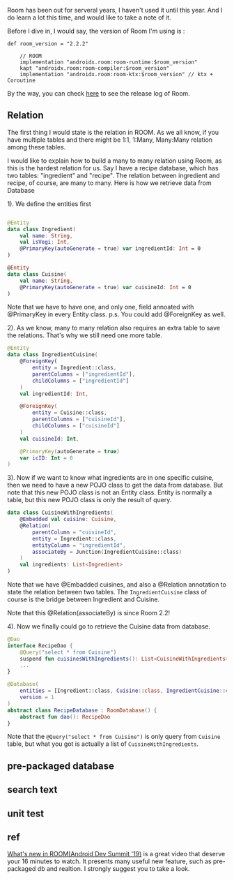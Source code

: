 Room has been out for serveral years, I haven't used it until this year. And I do learn a lot this time, and would like to take a note of it.

Before I dive in, I would say, the version of Room I'm using is :

```
def room_version = "2.2.2"

    // ROOM
    implementation "androidx.room:room-runtime:$room_version"
    kapt "androidx.room:room-compiler:$room_version"
    implementation "androidx.room:room-ktx:$room_version" // ktx + Coroutine
```

By the way, you can check [here](https://developer.android.com/jetpack/androidx/releases/room) to see the release log of Room.

## Relation
The first thing I would state is the relation in ROOM. As we all know, if you have multiple tables and there might be 1:1, 1:Many, Many:Many relation among these tables.

I would like to explain how to build a many to many relation using Room, as this is the hardest relation for us.  Say I have a recipe database, which has two tables: "ingredient" and "recipe". The relation between ingredient and recipe, of course, are many to many. Here is how we retrieve data from Database

1). We define the entities first

```kotlin

@Entity
data class Ingredient(
    val name: String,
    val isVegi: Int,
    @PrimaryKey(autoGenerate = true) var ingredientId: Int = 0
) 

@Entity
data class Cuisine(
    val name: String,
    @PrimaryKey(autoGenerate = true) var cuisineId: Int = 0
)

```

Note that we have to have one, and only one, field annoated with @PrimaryKey in every Entity class.
p.s. You could add @ForeignKey as well. 

2). As we know, many to many relation also requires an extra table to save the relations. That's why we still need one more table.

```kotlin
@Entity
data class IngredientCuisine(
    @ForeignKey(
        entity = Ingredient::class,
        parentColumns = ["ingredientId"],
        childColumns = ["ingredientId"]
    )
    val ingredientId: Int,

    @ForeignKey(
        entity = Cuisine::class,
        parentColumns = ["cuisineId"],
        childColumns = ["cuisineId"]
    )
    val cuisineId: Int,

    @PrimaryKey(autoGenerate = true)
    var icID: Int = 0
)
```

3). Now if we want to know what ingredients are in one specific cuisine, then we need to have a new POJO class to get the data from database. But note that this new POJO class is not an Entity class. Entity is normally a table, but this new POJO class is only the result of query.

```kotlin
data class CuisineWithIngredients(
    @Embedded val cuisine: Cuisine,
    @Relation(
        parentColumn = "cuisineId",
        entity = Ingredient::class,
        entityColumn = "ingredientId",
        associateBy = Junction(IngredientCuisine::class)
    )
    val ingredients: List<Ingredient>
)
```
Note that we have @Embadded cuisines, and also a @Relation annotation to state the relation between two tables. The `IngredientCuisine` class of course is the bridge between Ingredient and Cuisine.

Note that this @Relation(associateBy) is since Room 2.2! 

4). Now we finally could go to retrieve the Cuisine data from database.

```kotlin
@Dao
interface RecipeDao {
    @Query("select * from Cuisine")
    suspend fun cuisinesWithIngredients(): List<CuisineWithIngredients>
    ...
}

@Database(
    entities = [Ingredient::class, Cuisine::class, IngredientCuisine::class],
    version = 1
)
abstract class RecipeDatabase : RoomDatabase() {
    abstract fun dao(): RecipeDao
}
```

Note that the `@Query("select * from Cuisine")` is only query from `Cuisine` table, but what you got is actually a list of `CuisineWithIngredients`.

## pre-packaged database


## search text


## unit test


## ref
[What's new in ROOM(Android Dev Summit '19)](https://www.youtube.com/watch?v=_aJsh6P00c0) is a great video that deserve your 16 minutes to watch. It presents many useful new feature, such as pre-packaged db and realtion. I strongly suggest you to take a look.